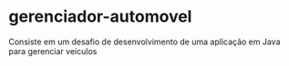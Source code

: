 # gerenciador-automovel
Consiste em um desafio de desenvolvimento de uma aplicação em Java para gerenciar veículos
